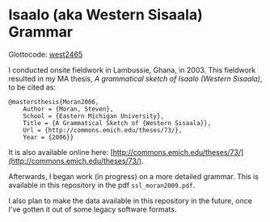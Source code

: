 # Isaalo (aka Western Sisaala) Grammar

Glottocode: [west2465](https://glottolog.org/resource/languoid/id/west2465)

I conducted onsite fieldwork in Lambussie, Ghana, in 2003. This fieldwork resulted in my MA thesis, *A grammatical sketch of Isaalo (Western Sisaala)*, to be cited as:

```
@mastersthesis{Moran2006,
	Author = {Moran, Steven},
	School = {Eastern Michigan University},
	Title = {A Grammatical Sketch of {Western Sisaala}},
	Url = {http://commons.emich.edu/theses/73/},
	Year = {2006}}
```

It is also available online here: [http://commons.emich.edu/theses/73/](http://commons.emich.edu/theses/73/).

Afterwards, I began work (in progress) on a more detailed grammar. This is available in this repository in the pdf `ssl_moran2009.pdf`.

I also plan to make the data available in this repository in the future, once I've gotten it out of some legacy software formats.
